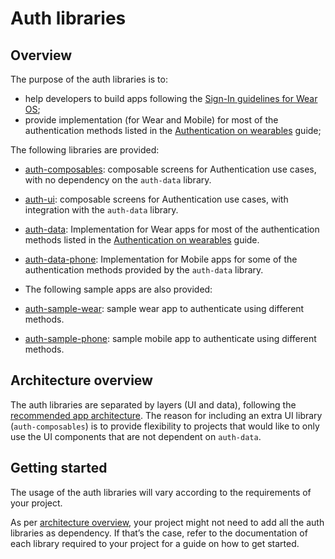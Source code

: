 # Auth libraries

## Overview

The purpose of the auth libraries is to:

- help developers to build apps following
  the [Sign-In guidelines for Wear OS](https://developer.android.com/training/wearables/design/sign-in);
- provide implementation (for Wear and Mobile) for most of the authentication methods listed in
  the [Authentication on wearables](https://developer.android.com/training/wearables/apps/auth-wear)
  guide;

The following libraries are provided:

- [auth-composables](auth-composables.md): composable screens for Authentication use cases, with no
  dependency on the `auth-data` library.
- [auth-ui](auth-ui.md): composable screens for Authentication use cases, with integration with
  the `auth-data` library.
- [auth-data](auth-data.md): Implementation for Wear apps for most of the authentication methods
  listed in
  the [Authentication on wearables](https://developer.android.com/training/wearables/apps/auth-wear)
  guide.
- [auth-data-phone](auth-data-phone.md): Implementation for Mobile apps for some of the
  authentication methods provided by the `auth-data` library.

- The following sample apps are also provided:
- [auth-sample-wear](auth-sample-apps.md#wear-sample): sample wear app to authenticate using
  different methods.
- [auth-sample-phone](auth-sample-apps.md#phone-sample): sample mobile app to authenticate using
  different methods.

## Architecture overview

The auth libraries are separated by layers (UI and data), following
the [recommended app architecture](https://developer.android.com/topic/architecture#recommended-app-arch).
The reason for including an extra UI library (`auth-composables`) is to provide flexibility to
projects that would like to only use the UI components that are not dependent on `auth-data`.

## Getting started

The usage of the auth libraries will vary according to the requirements of your project.

As per [architecture overview](auth-overview.md#architecture-overview), your project might not need
to add all the auth libraries as dependency. If that’s the case, refer to the documentation of each
library required to your project for a guide on how to get started.
